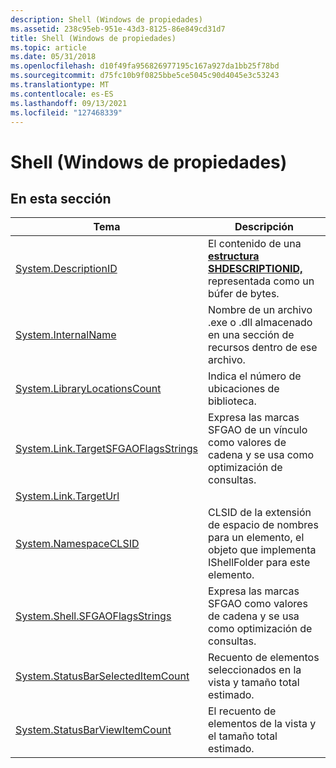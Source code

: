 ```yaml
---
description: Shell (Windows de propiedades)
ms.assetid: 238c95eb-951e-43d3-8125-86e849cd31d7
title: Shell (Windows de propiedades)
ms.topic: article
ms.date: 05/31/2018
ms.openlocfilehash: d10f49fa956826977195c167a927da1bb25f78bd
ms.sourcegitcommit: d75fc10b9f0825bbe5ce5045c90d4045e3c53243
ms.translationtype: MT
ms.contentlocale: es-ES
ms.lasthandoff: 09/13/2021
ms.locfileid: "127468339"
---
```

# <a name="shell-windows-property-system"></a>Shell (Windows de propiedades)

## <a name="in-this-section"></a>En esta sección



| Tema                                                                                                  | Descripción                                                                                                                 |
|--------------------------------------------------------------------------------------------------------|-----------------------------------------------------------------------------------------------------------------------------|
| [System.DescriptionID](./props-system-descriptionid.md)<br/>                               | El contenido de una [**estructura SHDESCRIPTIONID,**](/windows/win32/api/shlobj_core/ns-shlobj_core-shdescriptionid) representada como un búfer de bytes.<br/> |
| [System.InternalName](./props-system-internalname.md)<br/>                                 | Nombre de un archivo .exe o .dll almacenado en una sección de recursos dentro de ese archivo.<br/>                                |
| [System.LibraryLocationsCount](props-system-librarylocationscount.md)<br/>                      | Indica el número de ubicaciones de biblioteca.<br/>                                                                       |
| [System.Link.TargetSFGAOFlagsStrings](./props-system-link-targetsfgaoflagsstrings.md)<br/> | Expresa las marcas SFGAO de un vínculo como valores de cadena y se usa como optimización de consultas.<br/>                       |
| [System.Link.TargetUrl](./props-system-link-targeturl.md)<br/>                             |                                                                                                                             |
| [System.NamespaceCLSID](./props-system-namespaceclsid.md)<br/>                             | CLSID de la extensión de espacio de nombres para un elemento, el objeto que implementa IShellFolder para este elemento.<br/>        |
| [System.Shell.SFGAOFlagsStrings](./props-system-shell-sfgaoflagsstrings.md)<br/>           | Expresa las marcas SFGAO como valores de cadena y se usa como optimización de consultas.<br/>                                 |
| [System.StatusBarSelectedItemCount](props-system-statusbarselecteditemcount.md)<br/>            | Recuento de elementos seleccionados en la vista y tamaño total estimado.<br/>                                            |
| [System.StatusBarViewItemCount](props-system-statusbarviewitemcount.md)<br/>                    | El recuento de elementos de la vista y el tamaño total estimado.<br/>                                                     |



 

 

 

